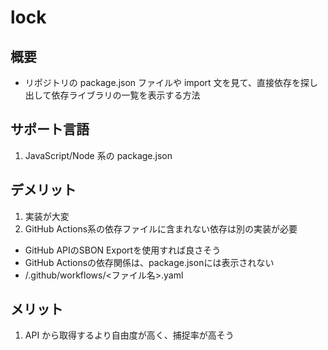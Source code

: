 # lock

## 概要

- リポジトリの package.json ファイルや import 文を見て、直接依存を探し出して依存ライブラリの一覧を表示する方法

## サポート言語

1. JavaScript/Node 系の package.json

## デメリット

1. 実装が大変
2. GitHub Actions系の依存ファイルに含まれない依存は別の実装が必要
  - GitHub APIのSBON Exportを使用すれば良さそう
  - GitHub Actionsの依存関係は、package.jsonには表示されない
  - /.github/workflows/<ファイル名>.yaml

## メリット

1. API から取得するより自由度が高く、捕捉率が高そう
